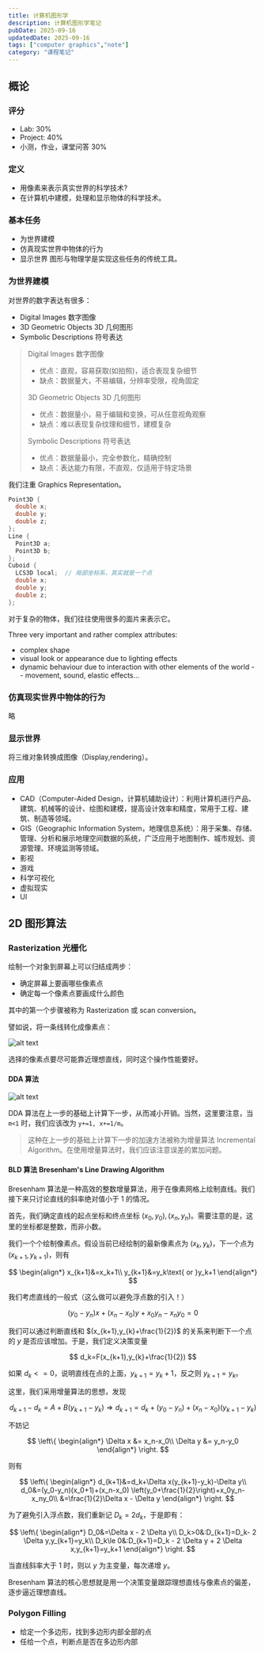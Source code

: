 ```yaml
---
title: 计算机图形学
description: 计算机图形学笔记
pubDate: 2025-09-16
updatedDate: 2025-09-16
tags: ["computer graphics","note"]
category: "课程笔记"
---
```


## 概论

### 评分

- Lab: 30%
- Project: 40%
- 小测，作业，课堂问答 30%

### 定义

- 用像素来表示真实世界的科学技术?
- 在计算机中建模，处理和显示物体的科学技术。

### 基本任务

- 为世界建模
- 仿真现实世界中物体的行为
- 显示世界
图形与物理学是实现这些任务的传统工具。

### 为世界建模

对世界的数字表达有很多：
- Digital Images 数字图像
- 3D Geometric Objects 3D 几何图形
- Symbolic Descriptions 符号表达

> Digital Images 数字图像
> - 优点：直观，容易获取(如拍照)，适合表现复杂细节
> - 缺点：数据量大，不易编辑，分辨率受限，视角固定
>
> 3D Geometric Objects 3D 几何图形
> - 优点：数据量小，易于编辑和变换，可从任意视角观察
> - 缺点：难以表现复杂纹理和细节，建模复杂
>
> Symbolic Descriptions 符号表达
> - 优点：数据量最小，完全参数化，精确控制
> - 缺点：表达能力有限，不直观，仅适用于特定场景

我们注重 Graphics Representation。

```c
Point3D {
  double x;
  double y;
  double z;
};
Line {
  Point3D a;
  Point3D b;
};
Cuboid {
  LCS3D local;  // 局部坐标系，其实就是一个点
  double x;
  double y;
  double z;
};
```

对于复杂的物体，我们往往使用很多的面片来表示它。

Three very important and rather complex attributes:
- complex shape
- visual look or appearance due to lighting effects
- dynamic behaviour due to interaction with other elements of the world -- movement, sound, elastic effects...

### 仿真现实世界中物体的行为

略

### 显示世界

将三维对象转换成图像（Display,rendering）。

### 应用

- CAD（Computer-Aided Design，计算机辅助设计）：利用计算机进行产品、建筑、机械等的设计、绘图和建模，提高设计效率和精度，常用于工程、建筑、制造等领域。
- GIS（Geographic Information System，地理信息系统）：用于采集、存储、管理、分析和展示地理空间数据的系统，广泛应用于地图制作、城市规划、资源管理、环境监测等领域。
- 影视
- 游戏
- 科学可视化
- 虚拟现实
- UI

## 2D 图形算法

### Rasterization 光栅化

绘制一个对象到屏幕上可以归结成两步：
- 确定屏幕上要画哪些像素点
- 确定每一个像素点要画成什么颜色

其中的第一个步骤被称为 Rasterization 或 scan conversion。

譬如说，将一条线转化成像素点：

![alt text](mdPaste/computerGraphics/image.png)

选择的像素点要尽可能靠近理想直线，同时这个操作性能要好。

#### DDA 算法

![alt text](mdPaste/computerGraphics/image-1.png)

DDA 算法在上一步的基础上计算下一步，从而减小开销。当然，这里要注意，当 `m<1` 时，我们应该改为 `y+=1, x+=1/m`。

> 这种在上一步的基础上计算下一步的加速方法被称为增量算法 Incremental Algorithm。在使用增量算法时，我们应该注意误差的累加问题。

#### BLD 算法 Bresenham's Line Drawing Algorithm

Bresenham 算法是一种高效的整数增量算法，用于在像素网格上绘制直线。我们接下来只讨论直线的斜率绝对值小于 $1$ 的情况。

首先，我们确定直线的起点坐标和终点坐标 $(x_0,y_0),(x_n,y_n)$。需要注意的是，这里的坐标都是整数，而非小数。

我们一个个绘制像素点。假设当前已经绘制的最新像素点为 $(x_k,y_k)$，下一个点为 $(x_{k+1},y_{k+1})$，则有

$$
\begin{align*}
  x_{k+1}&=x_k+1\\
  y_{k+1}&=y_k\text{ or }y_k+1
\end{align*}
$$

我们考虑直线的一般式（这么做可以避免浮点数的引入！）

$$
(y_0-y_n)x+(x_n-x_0)y+x_0y_n-x_ny_0=0
$$

我们可以通过判断直线和 $(x_{k+1},y_{k}+\frac{1}{2})$ 的关系来判断下一个点的 $y$ 是否应该增加。于是，我们定义决策变量

$$
d_k=F(x_{k+1},y_{k}+\frac{1}{2})
$$

如果 $d_k<=0$，说明直线在点的上面，$y_{k+1}=y_k+1$，反之则 $y_{k+1}=y_k$。

这里，我们采用增量算法的思想，发现

$$
d_{k+1}-d_k=A+B(y_{k+1}-y_k)\Rightarrow
d_{k+1}=d_k+(y_0-y_n)+(x_n-x_0)(y_{k+1}-y_k)
$$

不妨记

$$
\left\{
  \begin{align*}
    \Delta x &= x_n-x_0\\
    \Delta y &= y_n-y_0
  \end{align*}
  \right.
$$

则有

$$
\left\{
  \begin{align*}
    d_{k+1}&=d_k+\Delta x(y_{k+1}-y_k)-\Delta y\\
    d_0&=(y_0-y_n)(x_0+1)+(x_n-x_0) \left(y_0+\frac{1}{2}\right)+x_0y_n-x_ny_0\\
    &=\frac{1}{2}\Delta x - \Delta y
  \end{align*}
  \right.
$$

为了避免引入浮点数，我们重新记 $D_k=2d_k$，于是即有：

$$
\left\{
  \begin{align*}
    D_0&=\Delta x - 2 \Delta y\\
    D_k>0&:D_{k+1}=D_k- 2 \Delta y,y_{k+1}=y_k\\
    D_k\le 0&:D_{k+1}=D_k - 2 \Delta y + 2 \Delta x,y_{k+1}=y_k+1
  \end{align*}
  \right.
$$

当直线斜率大于 1 时，则以 $y$ 为主变量，每次递增 $y$。

Bresenham 算法的核心思想就是用一个决策变量跟踪理想直线与像素点的偏差，逐步逼近理想直线。

### Polygon Filling

- 给定一个多边形，找到多边形内部全部的点
- 任给一个点，判断点是否在多边形内部